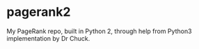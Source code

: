 # pagerank2

My PageRank repo, built in Python 2, through help from Python3 implementation by Dr Chuck.
